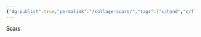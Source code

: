 ```yaml
---
{"dg-publish":true,"permalink":"/collage-scars/","tags":["c/hand","c/flower","c/blood","c/black","c/red"],"created":"2024-01-04T11:26:55.675-05:00","updated":"2024-01-04T11:27:24.359-05:00"}
---
```



[Scars](https://www.instagram.com/p/CU7vLFEge0w/)
